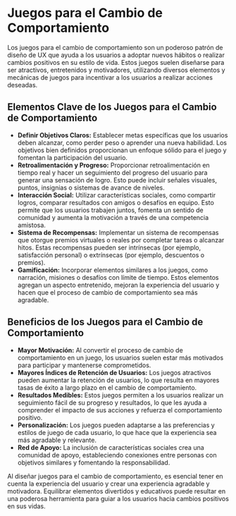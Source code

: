 # Juegos para el Cambio de Comportamiento

Los juegos para el cambio de comportamiento son un poderoso patrón de diseño de UX que ayuda a los usuarios a adoptar nuevos hábitos o realizar cambios positivos en su estilo de vida. Estos juegos suelen diseñarse para ser atractivos, entretenidos y motivadores, utilizando diversos elementos y mecánicas de juegos para incentivar a los usuarios a realizar acciones deseadas.

## Elementos Clave de los Juegos para el Cambio de Comportamiento

- **Definir Objetivos Claros:** Establecer metas específicas que los usuarios deben alcanzar, como perder peso o aprender una nueva habilidad. Los objetivos bien definidos proporcionan un enfoque sólido para el juego y fomentan la participación del usuario.
- **Retroalimentación y Progreso:** Proporcionar retroalimentación en tiempo real y hacer un seguimiento del progreso del usuario para generar una sensación de logro. Esto puede incluir señales visuales, puntos, insignias o sistemas de avance de niveles.
- **Interacción Social:** Utilizar características sociales, como compartir logros, comparar resultados con amigos o desafíos en equipo. Esto permite que los usuarios trabajen juntos, fomenta un sentido de comunidad y aumenta la motivación a través de una competencia amistosa.
- **Sistema de Recompensas:** Implementar un sistema de recompensas que otorgue premios virtuales o reales por completar tareas o alcanzar hitos. Estas recompensas pueden ser intrínsecas (por ejemplo, satisfacción personal) o extrínsecas (por ejemplo, descuentos o premios).
- **Gamificación:** Incorporar elementos similares a los juegos, como narración, misiones o desafíos con límite de tiempo. Estos elementos agregan un aspecto entretenido, mejoran la experiencia del usuario y hacen que el proceso de cambio de comportamiento sea más agradable.

## Beneficios de los Juegos para el Cambio de Comportamiento

- **Mayor Motivación:** Al convertir el proceso de cambio de comportamiento en un juego, los usuarios suelen estar más motivados para participar y mantenerse comprometidos.
- **Mayores Índices de Retención de Usuarios:** Los juegos atractivos pueden aumentar la retención de usuarios, lo que resulta en mayores tasas de éxito a largo plazo en el cambio de comportamiento.
- **Resultados Medibles:** Estos juegos permiten a los usuarios realizar un seguimiento fácil de su progreso y resultados, lo que les ayuda a comprender el impacto de sus acciones y refuerza el comportamiento positivo.
- **Personalización:** Los juegos pueden adaptarse a las preferencias y estilos de juego de cada usuario, lo que hace que la experiencia sea más agradable y relevante.
- **Red de Apoyo:** La inclusión de características sociales crea una comunidad de apoyo, estableciendo conexiones entre personas con objetivos similares y fomentando la responsabilidad.

Al diseñar juegos para el cambio de comportamiento, es esencial tener en cuenta la experiencia del usuario y crear una experiencia agradable y motivadora. Equilibrar elementos divertidos y educativos puede resultar en una poderosa herramienta para guiar a los usuarios hacia cambios positivos en sus vidas.
